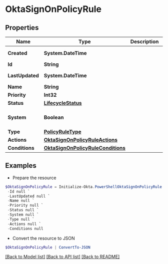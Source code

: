 # OktaSignOnPolicyRule
## Properties

Name | Type | Description | Notes
------------ | ------------- | ------------- | -------------
**Created** | **System.DateTime** |  | [optional] [readonly] 
**Id** | **String** |  | [optional] 
**LastUpdated** | **System.DateTime** |  | [optional] [readonly] 
**Name** | **String** |  | [optional] 
**Priority** | **Int32** |  | [optional] 
**Status** | [**LifecycleStatus**](LifecycleStatus.md) |  | [optional] 
**System** | **Boolean** |  | [optional] [default to $false]
**Type** | [**PolicyRuleType**](PolicyRuleType.md) |  | [optional] 
**Actions** | [**OktaSignOnPolicyRuleActions**](OktaSignOnPolicyRuleActions.md) |  | [optional] 
**Conditions** | [**OktaSignOnPolicyRuleConditions**](OktaSignOnPolicyRuleConditions.md) |  | [optional] 

## Examples

- Prepare the resource
```powershell
$OktaSignOnPolicyRule = Initialize-Okta.PowerShellOktaSignOnPolicyRule  -Created null `
 -Id null `
 -LastUpdated null `
 -Name null `
 -Priority null `
 -Status null `
 -System null `
 -Type null `
 -Actions null `
 -Conditions null
```

- Convert the resource to JSON
```powershell
$OktaSignOnPolicyRule | ConvertTo-JSON
```

[[Back to Model list]](../README.md#documentation-for-models) [[Back to API list]](../README.md#documentation-for-api-endpoints) [[Back to README]](../README.md)

